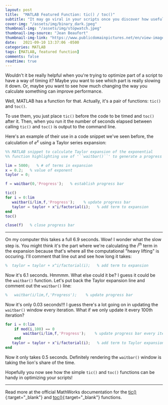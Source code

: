 ```yaml
---
layout: post
title:  "MATLAB Featured Function: tic() / toc()"
subtitle: "It may go viral in your scripts once you discover how useful it is!"
cover-img: "/assets/img/binary_dark.jpeg"
thumbnail-img: "/assets/img/stopwatch.jpeg"
thumbnail-img-source: "Jean Beaufort"
thumbnail-img-link: "https://www.publicdomainpictures.net/en/view-image.php?image=224218&picture=stopwatch"
date:   2021-09-10 13:37:06 -0500
categories: MATLAB
tags: [MATLAB, featured function]
comments: false
readtime: true
---
```

Wouldn't it be really helpful when you're trying to optimize part of a script to have a way of timing it? Maybe you want to see which part is really slowing it down. Or, maybe you want to see how much changing the way you calculate something can improve performance.

Well, MATLAB has a function for that. Actually, it's a pair of functions: `tic()` and `toc()`.

To use them, you just place `tic()` before the code to be timed and `toc()` after it. Then, when you run it the number of seconds elapsed between calling `tic()` and `toc()` is output to the command line.

Here's an example of their use in a code snippet we've seen before, the calculation of $e^x$ using a Taylor series expansion:

``` matlab
%% MATLAB snippet to calculate Taylor expansion of the exponential
%% function highlighting use of '``waitbar()``' to generate a progress bar

lim = 5000;   % # of terms in expansion
x = 0.2;   % value of exponent
taylor = 0;

f = waitbar(0,'Progress');   % establish progress bar

tic()
for i = 0:lim
   waitbar(i/lim,f,'Progress');    % update progress bar
   taylor = taylor + x^i/factorial(i);   % add term to expansion
end
toc()

close(f)   % close progress bar
```

---

On my computer this takes a full 6.9 seconds. Wow! I wonder what the slow step is. You might think it's the part where we're calculating the $i^{th}$ term in the expansion because that's where all the computational "heavy lifting" is occuring. I'll comment that line out and see how long it takes:

``` matlab
%  taylor = taylor + x^i/factorial(i);   % add term to expansion
```

Now it's 6.1 seconds. Hmmmm. What else could it be? I guess it could be the `waitbar()` function. Let's put back the Taylor expansion line and comment out the `waitbar()` line:

``` matlab
%   waitbar(i/lim,f,'Progress');    % update progress bar
```

Now it's only 0.03 seconds!!! I guess there's a lot going on in updating the `waitbar()` window every iteration. What if we only update it every 100th iteration?

``` matlab
for i = 0:lim
    if mod(i,100) == 0
        waitbar(i/lim,f,'Progress');    % update progress bar every iteration
    end
   taylor = taylor + x^i/factorial(i);   % add term to Taylor expansion
end
```

Now it only takes 0.5 seconds. Definitely rendering the `waitbar()` window is taking the lion's share of the time.

Hopefully you now see how the simple `tic()` and `toc()` functions can be handy in optimizing your scripts!

---

Read more at the official MathWorks documentation for the [tic()](https://www.mathworks.com/help/matlab/ref/tic.html){:target="_blank"} and [toc()](https://www.mathworks.com/help/matlab/ref/toc.html){:target="_blank"} functions.
